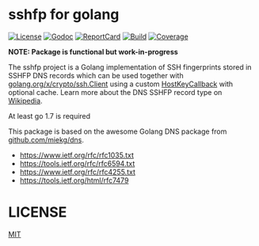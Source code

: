 # sshfp for golang

[![License][License-Image]][License-Url]
[![Godoc][Godoc-Image]][Godoc-Url]
[![ReportCard][ReportCard-Image]][ReportCard-Url]
[![Build][Build-Status-Image]][Build-Status-Url]
[![Coverage][Coverage-Image]][Coverage-Url]

**NOTE: Package is functional but work-in-progress**

The sshfp project is a Golang implementation of SSH fingerprints stored in SSHFP DNS records which can be used together with [golang.org/x/crypto/ssh.Client](https://godoc.org/golang.org/x/crypto/ssh#Client) using a custom [HostKeyCallback](https://godoc.org/github.com/xor-gate/sshfp#Resolver.HostKeyCallback) with optional cache. Learn more about the DNS SSHFP record type on [Wikipedia](https://en.wikipedia.org/wiki/SSHFP_record). 

At least go 1.7 is required

This package is based on the awesome Golang DNS package from [github.com/miekg/dns](https://github.com/miekg/dns).

* https://www.ietf.org/rfc/rfc1035.txt
* https://tools.ietf.org/rfc/rfc6594.txt
* https://www.ietf.org/rfc/rfc4255.txt
* https://tools.ietf.org/html/rfc7479

# LICENSE

[MIT](LICENSE)

[License-Url]: http://opensource.org/licenses/MIT
[License-Image]: https://img.shields.io/npm/l/express.svg
[Stability-Status-Image]: http://badges.github.io/stability-badges/dist/experimental.svg
[Build-Status-Url]: http://travis-ci.org/xor-gate/sshfp
[Build-Status-Image]: https://travis-ci.org/xor-gate/sshfp.svg?branch=master
[Godoc-Url]: https://godoc.org/github.com/xor-gate/sshfp
[Godoc-Image]: https://godoc.org/github.com/xor-gate/sshfp?status.svg
[ReportCard-Url]: http://goreportcard.com/report/xor-gate/sshfp
[ReportCard-Image]: https://goreportcard.com/badge/github.com/xor-gate/sshfp
[Coverage-Url]: https://coveralls.io/r/xor-gate/sshfp?branch=master
[Coverage-image]: https://img.shields.io/coveralls/xor-gate/sshfp.svg
